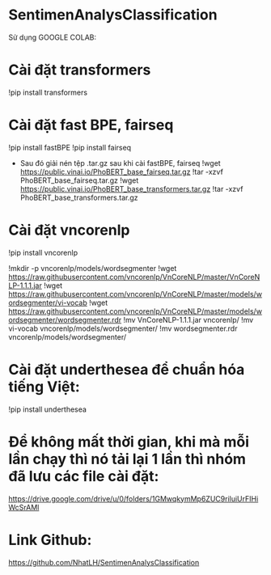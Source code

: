 # SentimenAnalysClassification

Sử dụng GOOGLE COLAB: 
 
# Cài đặt transformers
!pip install transformers

# Cài đặt fast BPE, fairseq
!pip install fastBPE
!pip install fairseq

* Sau đó giải nén tệp .tar.gz sau khi cài fastBPE, fairseq
!wget https://public.vinai.io/PhoBERT_base_fairseq.tar.gz
!tar -xzvf PhoBERT_base_fairseq.tar.gz
!wget https://public.vinai.io/PhoBERT_base_transformers.tar.gz
!tar -xzvf PhoBERT_base_transformers.tar.gz

# Cài đặt vncorenlp 

!pip install vncorenlp

!mkdir -p vncorenlp/models/wordsegmenter 
!wget https://raw.githubusercontent.com/vncorenlp/VnCoreNLP/master/VnCoreNLP-1.1.1.jar 
!wget https://raw.githubusercontent.com/vncorenlp/VnCoreNLP/master/models/wordsegmenter/vi-vocab
!wget https://raw.githubusercontent.com/vncorenlp/VnCoreNLP/master/models/wordsegmenter/wordsegmenter.rdr
!mv VnCoreNLP-1.1.1.jar vncorenlp/ 
!mv vi-vocab vncorenlp/models/wordsegmenter/
!mv wordsegmenter.rdr vncorenlp/models/wordsegmenter/
# Cài đặt underthesea để chuẩn hóa tiếng Việt:
!pip install underthesea

# Để không mất thời gian, khi mà mỗi lần chạy thì nó tải lại 1 lần thì nhóm đã lưu các file cài đặt:
https://drive.google.com/drive/u/0/folders/1GMwqkymMp6ZUC9riluiUrFIHiWcSrAMl
# Link Github:
https://github.com/NhatLH/SentimenAnalysClassification
